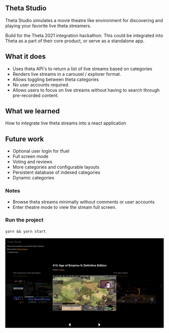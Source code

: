 ## Theta Studio

Theta Studio simulates a movie theatre like environment for discovering and playing your favorite live theta streamers.

Build for the Theta 2021 integration hackathon. This could be integrated into Theta as a part of their core product, or serve as a standalone app.

## What it does

- Uses theta API's to return a list of live streams based on categories
- Renders live streams in a carousel / explorer format.
- Allows toggling between theta categories
- No user accounts required.
- Allows users to focus on live streams without having to search through pre-recorded content.

## What we learned

How to integrate live theta streams into a react application

## Future work

- Optional user login for tfuel
- Full screen mode
- Voting and reviews
- More categories and configurable layouts
- Persistent database of indexed categories
- Dynamic categories

### Notes

- Browse theta streams minimally without comments or user accounts
- Enter theatre mode to view the stream full screen.

### Run the project

`yarn && yarn start`

<p align='center'>
    <img width="800" src="./img/home.png"/>
</p>
